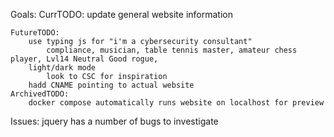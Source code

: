 Goals:
	CurrTODO:
		update general website information

	FutureTODO:
		use typing js for "i'm a cybersecurity consultant"
			compliance, musician, table tennis master, amateur chess player, Lvl14 Neutral Good rogue, 
		light/dark mode
			look to CSC for inspiration
		hadd CNAME pointing to actual website
	ArchivedTODO:
		docker compose automatically runs website on localhost for preview


Issues:
	jquery has a number of bugs to investigate

